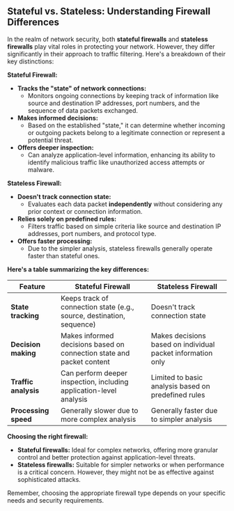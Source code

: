 ## Stateful vs. Stateless: Understanding Firewall Differences

In the realm of network security, both **stateful firewalls** and **stateless firewalls** play vital roles in protecting your network. However, they differ significantly in their approach to traffic filtering. Here's a breakdown of their key distinctions:

**Stateful Firewall:**

- **Tracks the "state" of network connections:**
    - Monitors ongoing connections by keeping track of information like source and destination IP addresses, port numbers, and the sequence of data packets exchanged.
- **Makes informed decisions:**
    - Based on the established "state," it can determine whether incoming or outgoing packets belong to a legitimate connection or represent a potential threat.
- **Offers deeper inspection:**
    - Can analyze application-level information, enhancing its ability to identify malicious traffic like unauthorized access attempts or malware.

**Stateless Firewall:**

- **Doesn't track connection state:**
    - Evaluates each data packet **independently** without considering any prior context or connection information.
- **Relies solely on predefined rules:**
    - Filters traffic based on simple criteria like source and destination IP addresses, port numbers, and protocol type.
- **Offers faster processing:**
    - Due to the simpler analysis, stateless firewalls generally operate faster than stateful ones.

**Here's a table summarizing the key differences:**

|Feature|Stateful Firewall|Stateless Firewall|
|---|---|---|
|**State tracking**|Keeps track of connection state (e.g., source, destination, sequence)|Doesn't track connection state|
|**Decision making**|Makes informed decisions based on connection state and packet content|Makes decisions based on individual packet information only|
|**Traffic analysis**|Can perform deeper inspection, including application-level analysis|Limited to basic analysis based on predefined rules|
|**Processing speed**|Generally slower due to more complex analysis|Generally faster due to simpler analysis|

**Choosing the right firewall:**

- **Stateful firewalls:** Ideal for complex networks, offering more granular control and better protection against application-level threats.
- **Stateless firewalls:** Suitable for simpler networks or when performance is a critical concern. However, they might not be as effective against sophisticated attacks.

Remember, choosing the appropriate firewall type depends on your specific needs and security requirements.